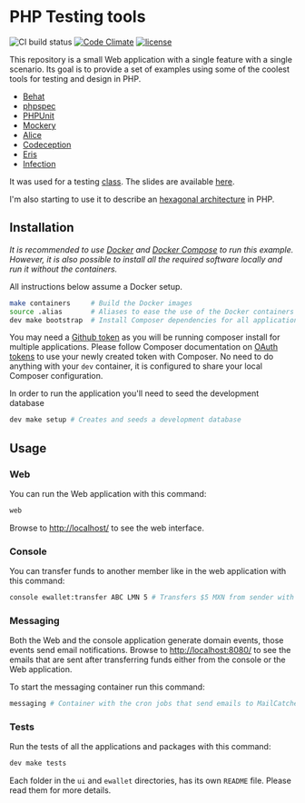 # PHP Testing tools

![CI build status](https://github.com/MontealegreLuis/php-testing-tools/workflows/CI/badge.svg)
[![Code Climate](https://codeclimate.com/github/MontealegreLuis/php-testing-tools/badges/gpa.svg)](https://codeclimate.com/github/MontealegreLuis/php-testing-tools)
[![license](https://img.shields.io/github/license/mashape/apistatus.svg?maxAge=2592000)](LICENSE)

This repository is a small Web application with a single feature with a single scenario. 
Its goal is to provide a set of examples using some of the coolest tools for testing and design in PHP.

* [Behat][4]
* [phpspec][5]
* [PHPUnit][6]
* [Mockery][7]
* [Alice][8]
* [Codeception][9]
* [Eris][10]
* [Infection][11]

It was used for a testing [class][1]. The slides are available [here][2].

I'm also starting to use it to describe an [hexagonal architecture][12] in PHP.

## Installation

*It is recommended to use [Docker][16] and [Docker Compose][17] to run this example.
However, it is also possible to install all the required software locally and run it without the containers.* 

All instructions below assume a Docker setup. 

```bash
make containers     # Build the Docker images
source .alias       # Aliases to ease the use of the Docker containers
dev make bootstrap  # Install Composer dependencies for all applications
```

You may need a [Github token][14] as you will be running composer install for multiple applications.
Please follow Composer documentation on [OAuth tokens][18] to use your newly created token with Composer.
No need to do anything with your `dev` container, it is configured to share your local Composer configuration.

In order to run the application you'll need to seed the development database

```bash
dev make setup # Creates and seeds a development database
```

## Usage

### Web

You can run the Web application with this command:

```bash
web
```

Browse to [http://localhost/][13] to see the web interface.

### Console

You can transfer funds to another member like in the web application with this
command:

```bash
console ewallet:transfer ABC LMN 5 # Transfers $5 MXN from sender with ID ABC to recipient with ID LMN 
```

### Messaging

Both the Web and the console application generate domain events, those events send email notifications. 
Browse to [http://localhost:8080/][15] to see the emails that are sent after transferring funds either from the console or the Web application. 

To start the messaging container run this command:

```bash
messaging # Container with the cron jobs that send emails to MailCatcher based on the messages in RabbitMQ
```

### Tests

Run the tests of all the applications and packages with this command:

```bash
dev make tests
```

Each folder in the `ui` and `ewallet` directories, has its own `README` file. 
Please read them for more details.

[1]: http://escuela.it/cursos/php-web-congress-2015/
[2]: http://bit.ly/php-testing-tools
[4]: http://behat.readthedocs.org/en/latest/
[5]: http://www.phpspec.net/en/latest/
[6]: https://phpunit.de/
[7]: http://docs.mockery.io/en/latest/
[8]: https://github.com/nelmio/alice
[9]: http://codeception.com/
[10]: https://github.com/giorgiosironi/eris
[11]: https://infection.github.io/
[12]: http://alistair.cockburn.us/Hexagonal+architecture
[13]: http://localhost/
[14]: https://github.com/settings/tokens
[15]: http://localhost:8080/
[16]: https://www.docker.com/
[17]: https://docs.docker.com/compose/
[18]: https://getcomposer.org/doc/articles/troubleshooting.md#api-rate-limit-and-oauth-tokens
